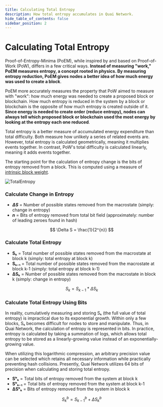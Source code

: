 ```yaml
---
title: Calculating Total Entropy
description: How total entropy accumulates in Quai Network.
hide_table_of_contents: false
sidebar_position: 2
---
```


# Calculating Total Entropy

Proof-of-Entropy-Minima (PoEM), while inspired by and based on Proof-of-Work (PoW), differs in a few critical ways. **Instead of measuring "work," PoEM measures entropy, a concept rooted in physics. By measuring entropy reduction, PoEM gives nodes a better idea of how much energy was used to create a block**.

PoEM more accurately measures the property that PoW aimed to measure with "work": how much energy was needed to create a proposed block or blockchain. How much entropy is reduced in the system by a block or blockchain is the opposite of how much entropy is created outside of it. **Since energy is needed to create order (reduce entropy), nodes can always tell which proposed block or blockchain used the most energy by looking at the entropy each one reduced**.

Total entropy is a better measure of accumulated energy expenditure than total difficulty. Both measure how unlikely a series of related events are. However, total entropy is calculated geometrically, meaning it multiplies events together. In contrast, PoW's total difficulty is calculated linearly, meaning it adds events together.

The starting point for the calculation of entropy change is the bits of entropy removed from a block. This is computed using a measure of [intrinsic block weight](./intrinsic-block-weight.md).

![TotalEntropy](/img/TotalEntropy.png)

### Calculate Change in Entropy

- **_ΔS_** = Number of possible states removed from the macrostate (simply: change in entropy)
- **_n_** = Bits of entropy removed from total bit field (approximately: number of leading zeroes found in hash)

$$
\Delta S = \frac{1}{2^{n}}
$$

### Calculate Total Entropy

- **Sₖ** = Total number of possible states removed from the macrostate at block k (simply: total entropy at block k)
- **Sₖ₋₁** = Total number of possible states removed from the macrostate at block k-1 (simply: total entropy at block k-1)
- **ΔSₖ** = Number of possible states removed from the macrostate in block k (simply: change in entropy)

$$
S_{k} = S_{k-1} * \Delta S_{k}
$$

### Calculate Total Entropy Using Bits

In reality, cumulatively measuring and storing Sₖ (the full value of total entropy) is impractical due to its exponential growth. Within only a few blocks, Sₖ becomes difficult for nodes to store and manipulate. Thus, in Quai Network, the calculation of entropy is represented in bits. In practice, entropy is calculated by taking a summation of logs, which allows total entropy to be stored as a linearly-growing value instead of an exponentially-growing value.

When utilizing this logarithmic compression, an arbitrary precision value can be selected which retains all necessary information while practically preventing hash collisions. Presently, Quai Network utilizes 64 bits of precision when calculating and storing total entropy.

- **Sᵇₖ** = Total bits of entropy removed from the system at block k
- **Sᵇₖ₋₁** = Total bits of entropy removed from the system at block k-1
- **ΔSᵇₖ** = Bits of entropy removed from the system in block k

$$
S_{k}^{b} = S_{k-1}^{b} + \Delta S_{k}^{b}
$$
